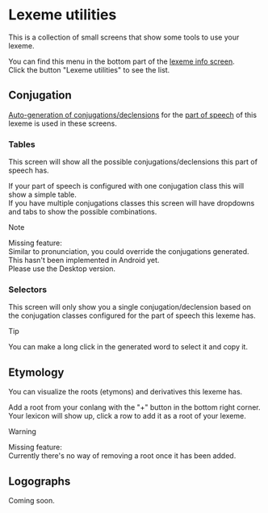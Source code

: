 # Lexeme utilities  

This is a collection of small screens that show some tools to use your lexeme.  

You can find this menu in the bottom part of the [lexeme info screen](lexicon.md#lexeme-info-screen).  
Click the button "Lexeme utilities" to see the list.  

## Conjugation   

[Auto-generation of conjugations/declensions](inflection-auto-generation.md) for the [part of speech](pos.md) of this lexeme is used in these screens.  

### Tables  

This screen will show all the possible conjugations/declensions this part of speech has.  

If your part of speech is configured with one conjugation class this will show a simple table.  
If you have multiple conjugations classes this screen will have dropdowns and tabs to show the possible combinations.  
<div class="admonition note">  
	<p class="admonition-title">Note</p>  
	<p>Missing feature:<br>  
	Similar to pronunciation, you could override the conjugations generated. This hasn't been implemented in Android yet.<br>  
	Please use the Desktop version.</p>  
</div> 

### Selectors  

This screen will only show you a single conjugation/declension based on the conjugation classes configured for the part of speech this lexeme has.  
<div class="admonition note">  
	<p class="admonition-title">Tip</p>  
	<p>You can make a long click in the generated word to select it and copy it.</p>  
</div> 

## Etymology  

You can visualize the roots (etymons) and derivatives this lexeme has.  

Add a root from your conlang with the "+" button in the bottom right corner.  
Your lexicon will show up, click a row to add it as a root of your lexeme.  

<div class="admonition warning">  
	<p class="admonition-title">Warning</p>  
	<p>
		Missing feature:  
		<br>  
		Currently there's no way of removing a root once it has been added.  
	</p>  
</div>  

## Logographs  

Coming soon.  